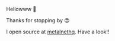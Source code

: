 Hellowww 👋

Thanks for stopping by 😍

I open source at [metalnethq](https://github.com/metalnethq/). Have a look!!



